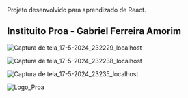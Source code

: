 Projeto desenvolvido para aprendizado de React.

## Instituito Proa - Gabriel Ferreira Amorim

![Captura de tela_17-5-2024_232229_localhost](https://github.com/Bieelogrom/Galeria/assets/119885618/59a4a9c7-a530-458d-a6cb-3a93c2afe18e)

![Captura de tela_17-5-2024_232238_localhost](https://github.com/Bieelogrom/Galeria/assets/119885618/e65fed5b-730f-4c79-9cb8-f993e51b949a)

![Captura de tela_17-5-2024_23235_localhost](https://github.com/Bieelogrom/Galeria/assets/119885618/3ae6a5d4-982d-4b36-9370-392447b46ec3)

![Logo_Proa](https://www.proa.org.br/wp-content/themes/monsi/assets/img/logo-nova.svg)
